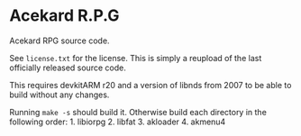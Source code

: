 # Acekard R.P.G

Acekard RPG source code.

See `license.txt` for the license. This is simply a reupload of the last officially released source code. 

This requires devkitARM r20 and a version of libnds from 2007 to be able to build without any changes.

Running `make -s` should build it. Otherwise build each directory in the following order:
	1. libiorpg
	2. libfat
	3. akloader
	4. akmenu4
